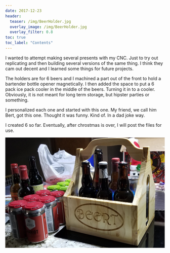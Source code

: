```yaml
---
date: 2017-12-23
header:
  teaser: /img/BeerHolder.jpg
  overlay_image: /img/BeerHolder.jpg
  overlay_filter: 0.8
toc: true
toc_label: "Contents"
--- 
```

I wanted to attempt making several presents with my CNC. Just to try out
replicating and then building several versions of the same thing. I think they
cam out decent and I learned some things for future projects.

The holders are for 6 beers and I machined a part out of the front to hold a
bartender bottle opener magnetically. I then added the space to put a 6 pack
ice pack cooler in the middle of the beers. Turning it in to a cooler.
Obviously, it is not meant for long term storage, but hipster parties or
something.

I personalized each one and started with this one. My friend, we call him
Bert, got this one. Thought it was funny. Kind of. In a dad joke way.

I created 6 so far. Eventually, after chrostmas is over, I will post the files
for use.

![BeerHolder.jpg](/img/BeerHolder.jpg)

